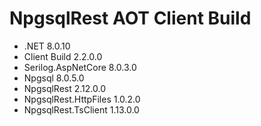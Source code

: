 # NpgsqlRest AOT Client Build

- .NET                 8.0.10
- Client Build         2.2.0.0
- Serilog.AspNetCore   8.0.3.0
- Npgsql               8.0.5.0
- NpgsqlRest           2.12.0.0
- NpgsqlRest.HttpFiles 1.0.2.0
- NpgsqlRest.TsClient  1.13.0.0